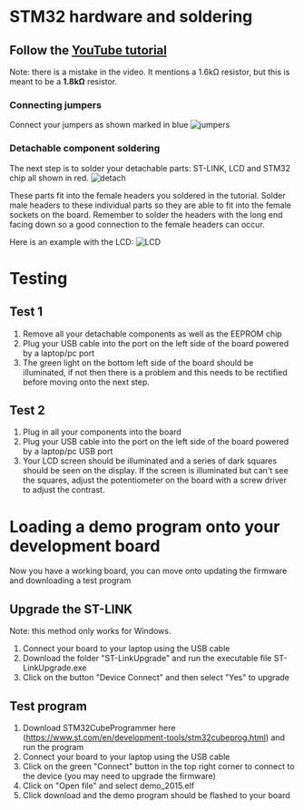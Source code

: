 # STM32 hardware and soldering
## Follow the [YouTube tutorial](https://youtu.be/DUCspVEbiYw)
Note: there is a mistake in the video. It mentions a 1.6kΩ resistor, but this is meant to be a **1.8kΩ** resistor.

### Connecting jumpers
Connect your jumpers as shown marked in blue
![jumpers](https://user-images.githubusercontent.com/15980541/230367093-1b24aa17-a295-4b20-8b77-5fc1efe39b9a.PNG)

### Detachable component soldering
The next step is to solder your detachable parts: ST-LINK, LCD and STM32 chip all shown in red.
![detach](https://user-images.githubusercontent.com/15980541/230367127-c0427905-5d35-4f0e-b3b9-1506c13c9093.PNG)

These parts fit into the female headers you soldered in the tutorial. Solder male headers to these individual parts so they are able to fit into the female sockets on the board. Remember to solder the headers with the long end facing down so a good connection to the female headers can occur.

Here is an example with the LCD:
![LCD](https://user-images.githubusercontent.com/15980541/230368539-ec6fc63f-e2ec-4f18-a54f-69e03078ab17.jpg)

# Testing

## Test 1
1. Remove all your detachable components as well as the EEPROM chip 
2. Plug your USB cable into the port on the left side of the board powered by a laptop/pc port
3. The green light on the bottom left side of the board should be illuminated, if not then there is a problem and this needs to be rectified before moving onto the next step.
## Test 2
1. Plug in all your components into the board
2. Plug your USB cable into the port on the left side of the board powered by a laptop/pc USB port
3. Your LCD screen should be illuminated and a series of dark squares should be seen on the display. If the screen is illuminated but can't see the squares, adjust the potentiometer on the board with a screw driver to adjust the contrast.

# Loading a demo program onto your development board 
Now you have a working board, you can move onto updating the firmware and downloading a test program
## Upgrade the ST-LINK
Note: this method only works for Windows. 
1. Connect your board to your laptop using the USB cable
2. Download the folder "ST-LinkUpgrade" and run the executable file ST-LinkUpgrade.exe
3. Click on the button "Device Connect" and then select "Yes" to upgrade

## Test program
1. Download STM32CubeProgrammer here (https://www.st.com/en/development-tools/stm32cubeprog.html) and run the program
2. Connect your board to your laptop using the USB cable
3. Click on the green "Connect" button in the top right corner to connect to the device (you may need to upgrade the firmware)
4. Click on "Open file" and select demo_2015.elf
5. Click download and the demo program should be flashed to your board
